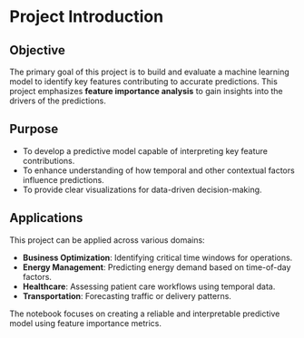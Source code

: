 # Project Introduction

## Objective
The primary goal of this project is to build and evaluate a machine learning model to identify key features contributing to accurate predictions. This project emphasizes **feature importance analysis** to gain insights into the drivers of the predictions.

## Purpose
- To develop a predictive model capable of interpreting key feature contributions.
- To enhance understanding of how temporal and other contextual factors influence predictions.
- To provide clear visualizations for data-driven decision-making.

## Applications
This project can be applied across various domains:
- **Business Optimization**: Identifying critical time windows for operations.
- **Energy Management**: Predicting energy demand based on time-of-day factors.
- **Healthcare**: Assessing patient care workflows using temporal data.
- **Transportation**: Forecasting traffic or delivery patterns.

The notebook focuses on creating a reliable and interpretable predictive model using feature importance metrics.
